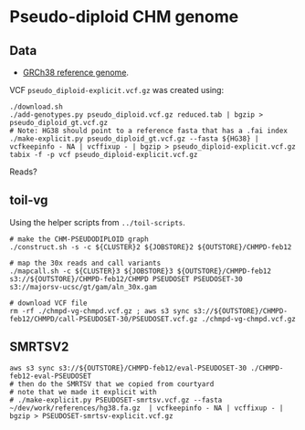 # Pseudo-diploid CHM genome

## Data

- [GRCh38 reference genome](http://hgdownload.soe.ucsc.edu/goldenPath/hg38/bigZips/hg38.fa.gz).

VCF `pseudo_diploid-explicit.vcf.gz` was created using:

```
./download.sh
./add-genotypes.py pseudo_diploid.vcf.gz reduced.tab | bgzip > pseudo_diploid_gt.vcf.gz
# Note: HG38 should point to a reference fasta that has a .fai index
./make-explicit.py pseudo_diploid_gt.vcf.gz --fasta ${HG38} | vcfkeepinfo - NA | vcffixup - | bgzip > pseudo_diploid-explicit.vcf.gz
tabix -f -p vcf pseudo_diploid-explicit.vcf.gz
```

Reads?


## toil-vg

Using the helper scripts from `../toil-scripts`.

```
# make the CHM-PSEUDODIPLOID graph
./construct.sh -s -c ${CLUSTER}2 ${JOBSTORE}2 ${OUTSTORE}/CHMPD-feb12

# map the 30x reads and call variants
./mapcall.sh -c ${CLUSTER}3 ${JOBSTORE}3 ${OUTSTORE}/CHMPD-feb12 s3://${OUTSTORE}/CHMPD-feb12/CHMPD PSEUDOSET PSEUDOSET-30 s3://majorsv-ucsc/gt/gam/aln_30x.gam

# download VCF file
rm -rf ./chmpd-vg-chmpd.vcf.gz ; aws s3 sync s3://${OUTSTORE}/CHMPD-feb12/CHMPD/call-PSEUDOSET-30/PSEUDOSET.vcf.gz ./chmpd-vg-chmpd.vcf.gz
```

## SMRTSV2

```
aws s3 sync s3://${OUTSTORE}/CHMPD-feb12/eval-PSEUDOSET-30 ./CHMPD-feb12-eval-PSEUDOSET
# then do the SMRTSV that we copied from courtyard
# note that we made it explicit with
# ./make-explicit.py PSEUDOSET-smrtsv.vcf.gz --fasta ~/dev/work/references/hg38.fa.gz  | vcfkeepinfo - NA | vcffixup - | bgzip > PSEUDOSET-smrtsv-explicit.vcf.gz
```
